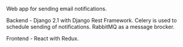 Web app for sending email notifications.

Backend - Django 2.1 with Django Rest Framework. Celery is used to schedule sending of notifications. RabbitMQ as a message brocker.

Frontend - React with Redux.
